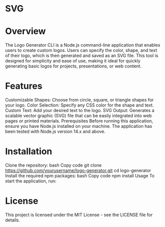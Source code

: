 # SVG

# Overview
The Logo Generator CLI is a Node.js command-line application that enables users to create custom logos. Users can specify the color, shape, and text of their logo, which is then generated and saved as an SVG file. This tool is designed for simplicity and ease of use, making it ideal for quickly generating basic logos for projects, presentations, or web content.

# Features
Customizable Shapes: Choose from circle, square, or triangle shapes for your logo.
Color Selection: Specify any CSS color for the shape and text.
Custom Text: Add your desired text to the logo.
SVG Output: Generates a scalable vector graphic (SVG) file that can be easily integrated into web pages or printed materials.
Prerequisites
Before running this application, ensure you have Node.js installed on your machine. The application has been tested with Node.js version 14.x and above.

# Installation
Clone the repository:
bash
Copy code
git clone https://github.com/yourusername/logo-generator.git
cd logo-generator
Install the required npm packages:
bash
Copy code
npm install
Usage
To start the application, run:

# License
This project is licensed under the MIT License - see the LICENSE file for details.
